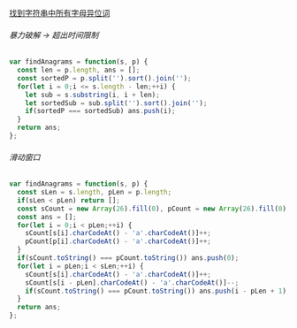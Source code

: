 [找到字符串中所有字母异位词](https://leetcode.cn/problems/find-all-anagrams-in-a-string/description/?envType=study-plan-v2&envId=top-100-liked)

###### 暴力破解 -> 超出时间限制

```js
var findAnagrams = function(s, p) {
  const len = p.length, ans = [];
  const sortedP = p.split('').sort().join('');
  for(let i = 0;i <= s.length - len;++i) {
    let sub = s.substring(i, i + len);
    let sortedSub = sub.split('').sort().join('');
    if(sortedP === sortedSub) ans.push(i);
  }
  return ans;
};
```

###### 滑动窗口

```javascript
var findAnagrams = function(s, p) {
  const sLen = s.length, pLen = p.length;
  if(sLen < pLen) return [];
  const sCount = new Array(26).fill(0), pCount = new Array(26).fill(0);
  const ans = [];
  for(let i = 0;i < pLen;++i) {
    sCount[s[i].charCodeAt() - 'a'.charCodeAt()]++;
    pCount[p[i].charCodeAt() - 'a'.charCodeAt()]++;
  }   
  if(sCount.toString() === pCount.toString()) ans.push(0);
  for(let i = pLen;i < sLen;++i) {
    sCount[s[i].charCodeAt() - 'a'.charCodeAt()]++;
    sCount[s[i - pLen].charCodeAt() - 'a'.charCodeAt()]--;
    if(sCount.toString() === pCount.toString()) ans.push(i - pLen + 1);
  }
  return ans;
};
```
